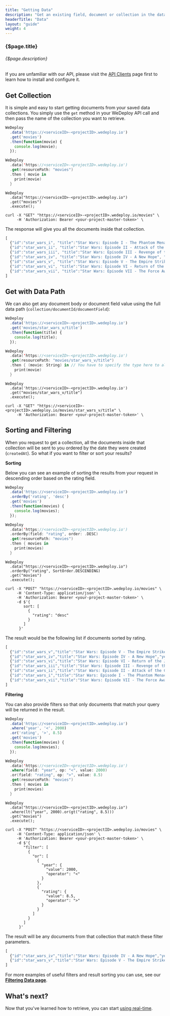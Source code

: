 ```yaml
---
title: "Getting Data"
description: "Get an existing field, document or collection in the database."
headerTitle: "Data"
layout: "guide"
weight: 4
---
```


### {$page.title}

###### {$page.description}

<aside>

If you are unfamiliar with our API, please visit the [API Clients](/docs/intro/api-clients/) page first to learn how to install and configure it.

</aside>

<article id="1">

## Get Collection

It is simple and easy to start getting documents from your saved data collections. You simply use the `get` method in your WeDeploy API call and then pass the name of the collection you want to retrieve.

```javascript
WeDeploy
  .data('https://<serviceID>-<projectID>.wedeploy.io')
  .get('movies')
  .then(function(movie) {
    console.log(movie);
  });
```
```swift
WeDeploy
  .data('https://<serviceID>-<projectID>.wedeploy.io')
  .get(resourcePath: "movies")
  .then { movie in
    print(movie)
  }
```
```text/x-java
WeDeploy
  .data("https://<serviceID>-<projectID>.wedeploy.io")
  .get("movies")
  .execute();
```
```text/x-sh
curl -X "GET" "https://<serviceID>-<projectID>.wedeploy.io/movies" \
     -H 'Authorization: Bearer <your-project-master-token>' \
```

The response will give you all the documents inside that collection.

```javascript
[
  {"id":"star_wars_i", "title":"Star Wars: Episode I - The Phantom Menace", "year":1999, "rating":6.5},
  {"id":"star_wars_ii", "title":"Star Wars: Episode II - Attack of the Clones", "year":2002, "rating":6.7},
  {"id":"star_wars_iii", "title":"Star Wars: Episode III - Revenge of the Sith", "year":2005, "rating":7.7},
  {"id":"star_wars_iv", "title":"Star Wars: Episode IV - A New Hope", "year":1977, "rating":8.7},
  {"id":"star_wars_v", "title":"Star Wars: Episode V - The Empire Strikes Back", "year":1980, "rating":8.8},
  {"id":"star_wars_vi", "title":"Star Wars: Episode VI - Return of the Jedi", "year":1983, "rating":8.4},
  {"id":"star_wars_vii", "title":"Star Wars: Episode VII - The Force Awakens", "year":2015}
]
```

</article>

<article id="2">

## Get with Data Path

We can also get any document body or document field value using the full data path (`collection/documentId/documentField`):

```javascript
WeDeploy
  .data('https://<serviceID>-<projectID>.wedeploy.io')
  .get('movies/star_wars_v/title')
  .then(function(title) {
    console.log(title);
  });
```
```swift
WeDeploy
  .data('https://<serviceID>-<projectID>.wedeploy.io')
  .get(resourcePath: "movies/star_wars_v/title")
  .then { (movie: String) in // You have to specify the type here to allow compiler infer type
    print(movie)
  }
```
```text/x-java
WeDeploy
  .data('https://<serviceID>-<projectID>.wedeploy.io')
  .get("movies/star_wars_v/title")
  .execute();
```
```text/x-sh
curl -X "GET" "https://<serviceID>-<projectID>.wedeploy.io/movies/star_wars_v/title" \
     -H 'Authorization: Bearer <your-project-master-token>' \
```

</article>

<article id="3">

## Sorting and Filtering

When you request to get a collection, all the documents inside that collection will be sent to you ordered by the date they were created (`createdAt`). So what if you want to filter or sort your results?

**Sorting**

Below you can see an example of sorting the results from your request in descending order based on the rating field.

```javascript
WeDeploy
  .data('https://<serviceID>-<projectID>.wedeploy.io')
  .orderBy('rating', 'desc')
  .get('movies')
  .then(function(movies) {
    console.log(movies);
  });
```
```swift
WeDeploy
  .data('https://<serviceID>-<projectID>.wedeploy.io')
  .orderBy(field: "rating", order: .DESC)
  .get(resourcePath: "movies")
  .then { movies in
    print(movies)
  }
```
```text/x-java
WeDeploy
  .data("https://<serviceID>-<projectID>.wedeploy.io")
  .orderBy("rating", SortOrder.DESCENDING)
  .get("movies")
  .execute();
```
```text/x-sh
curl -X "POST" "https://<serviceID>-<projectID>.wedeploy.io/movies" \
     -H 'Content-Type: application/json' \
     -H 'Authorization: Bearer <your-project-master-token>' \
     -d $'{
        sort: [
          {
            "rating": "desc"
          }
        ]
      }'
```

The result would be the following list if documents sorted by rating.

```javascript
[
  {"id":"star_wars_v","title":"Star Wars: Episode V - The Empire Strikes Back","year":1980,"rating":8.8},
  {"id":"star_wars_iv","title":"Star Wars: Episode IV - A New Hope","year":1977,"rating":8.7},
  {"id":"star_wars_vi","title":"Star Wars: Episode VI - Return of the Jedi","year":1983,"rating":8.4},
  {"id":"star_wars_iii","title":"Star Wars: Episode III - Revenge of the Sith","year":2005,"rating":7.7},
  {"id":"star_wars_ii","title":"Star Wars: Episode II - Attack of the Clones","year":2002,"rating":6.7},
  {"id":"star_wars_i","title":"Star Wars: Episode I - The Phantom Menace","year":1999,"rating":6.5},
  {"id":"star_wars_vii","title":"Star Wars: Episode VII - The Force Awakens","year":2015}
]
```

**Filtering**

You can also provide filters so that only documents that match your query will be returned in the result.

```javascript
WeDeploy
  .data('https://<serviceID>-<projectID>.wedeploy.io')
  .where('year', '<', 2000)
  .or('rating', '>', 8.5)
  .get('movies')
  .then(function(movies) {
    console.log(movies);
  });
```
```swift
WeDeploy
  .data('https://<serviceID>-<projectID>.wedeploy.io')
  .where(field: "year", op: "<", value: 2000)
  .or(field: "rating", op: ">", value: 8.5)
  .get(resourcePath: "movies")
  .then { movies in
    print(movies)
  }
```
```text/x-java
WeDeploy
  .data("https://<serviceID>-<projectID>.wedeploy.io")
  .where(lt("year", 2000).or(gt("rating", 8.5)))
  .get("movies")
  .execute();
```
```text/x-sh
curl -X "POST" "https://<serviceID>-<projectID>.wedeploy.io/movies" \
     -H 'Content-Type: application/json' \
     -H 'Authorization: Bearer <your-project-master-token>' \
     -d $'{
        "filter": [
          {
            "or": [
              {
                "year": {
                  "value": 2000,
                  "operator": "<"
                }
              },
              {
                "rating": {
                  "value": 8.5,
                  "operator": ">"
                }
              }
            ]
          }
        ]
      }'
```

The result will be any documents from that collection that match these filter parameters.

```javascript
[
  {"id":"star_wars_iv","title":"Star Wars: Episode IV - A New Hope","year":1977,"rating":8.7},
  {"id":"star_wars_v","title":"Star Wars: Episode V - The Empire Strikes Back","year":1980,"rating":8.8}
]
```

<aside>

For more examples of useful filters and result sorting you can use, see our **[Filtering Data page](/docs/data/filtering-data/)**.

</aside>

</article>

## What's next?

Now that you've learned how to retrieve, you can start [using real-time](/docs/data/real-time-data/).
